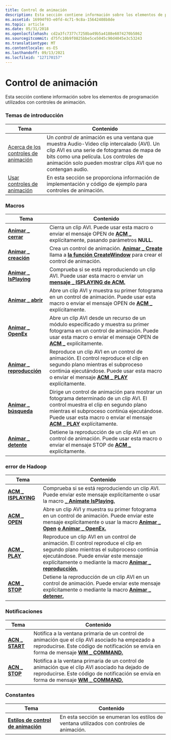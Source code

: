 ```yaml
---
title: Control de animación
description: Esta sección contiene información sobre los elementos de programación utilizados con controles de animación.
ms.assetid: 16994f93-e0fd-4c71-9c8a-15642408b8de
ms.topic: article
ms.date: 05/31/2018
ms.openlocfilehash: cd2a3fc7377c7258ba49b5a4188e6074270b5862
ms.sourcegitcommit: d75fc10b9f0825bbe5ce5045c90d4045e3c53243
ms.translationtype: MT
ms.contentlocale: es-ES
ms.lasthandoff: 09/13/2021
ms.locfileid: "127170157"
---
```

# <a name="animation-control"></a>Control de animación

Esta sección contiene información sobre los elementos de programación utilizados con controles de animación.

### <a name="overviews"></a>Temas de introducción



| Tema                                                      | Contenido                                                                                                                                                                                                                           |
|------------------------------------------------------------|------------------------------------------------------------------------------------------------------------------------------------------------------------------------------------------------------------------------------------|
| [Acerca de los controles de animación](animation-control-overview.md) | Un *control de* animación es una ventana que muestra Audio-Video clip intercalado (AVI). Un clip AVI es una serie de fotogramas de mapa de bits como una película. Los controles de animación solo pueden mostrar clips AVI que no contengan audio.<br/> |
| [Usar controles de animación](using-animation-control.md)    | En esta sección se proporciona información de implementación y código de ejemplo para controles de animación.<br/>                                                                                                                                      |



 

### <a name="macros"></a>Macros



| Tema                                           | Contenido                                                                                                                                                                                                                                                          |
|-------------------------------------------------|-------------------------------------------------------------------------------------------------------------------------------------------------------------------------------------------------------------------------------------------------------------------|
| [**Animar \_ cerrar**](/windows/desktop/api/Commctrl/nf-commctrl-animate_close)         | Cierra un clip AVI. Puede usar esta macro o enviar el mensaje OPEN de [**ACM \_**](acm-open.md) explícitamente, pasando parámetros **NULL.** <br/>                                                                                                              |
| [**Animar \_ creación**](/windows/desktop/api/Commctrl/nf-commctrl-animate_create)       | Crea un control de animación. [**Animar \_ Create**](/windows/desktop/api/Commctrl/nf-commctrl-animate_create) llama a [**la función CreateWindow**](/windows/desktop/api/winuser/nf-winuser-createwindowa) para crear el control de animación. <br/>                                                                                   |
| [**Animar \_ IsPlaying**](/windows/desktop/api/Commctrl/nf-commctrl-animate_isplaying) | Comprueba si se está reproduciendo un clip AVI. Puede usar esta macro o enviar un [**mensaje \_ ISPLAYING de ACM.**](acm-isplaying.md)<br/>                                                                                                                            |
| [**Animar \_ abrir**](/windows/desktop/api/Commctrl/nf-commctrl-animate_open)           | Abre un clip AVI y muestra su primer fotograma en un control de animación. Puede usar esta macro o enviar el mensaje OPEN de [**ACM \_**](acm-open.md) explícitamente. <br/>                                                                                          |
| [**Animar \_ OpenEx**](/windows/desktop/api/Commctrl/nf-commctrl-animate_openex)       | Abre un clip AVI desde un recurso de un módulo especificado y muestra su primer fotograma en un control de animación. Puede usar esta macro o enviar el mensaje OPEN de [**ACM \_**](acm-open.md) explícitamente. <br/>                                                    |
| [**Animar \_ reproducción**](/windows/desktop/api/Commctrl/nf-commctrl-animate_play)           | Reproduce un clip AVI en un control de animación. El control reproduce el clip en segundo plano mientras el subproceso continúa ejecutándose. Puede usar esta macro o enviar el mensaje [**ACM \_ PLAY**](acm-play.md) explícitamente. <br/>                                    |
| [**Animar \_ búsqueda**](/windows/desktop/api/Commctrl/nf-commctrl-animate_seek)           | Dirige un control de animación para mostrar un fotograma determinado de un clip AVI. El control muestra el clip en segundo plano mientras el subproceso continúa ejecutándose. Puede usar esta macro o enviar el mensaje [**ACM \_ PLAY**](acm-play.md) explícitamente. <br/> |
| [**Animar \_ detente**](/windows/desktop/api/Commctrl/nf-commctrl-animate_stop)           | Detiene la reproducción de un clip AVI en un control de animación. Puede usar esta macro o enviar el mensaje STOP de [**ACM \_**](acm-stop.md) explícitamente. <br/>                                                                                                               |



 

### <a name="messages"></a>error de Hadoop



| Tema                                   | Contenido                                                                                                                                                                                                                                   |
|-----------------------------------------|--------------------------------------------------------------------------------------------------------------------------------------------------------------------------------------------------------------------------------------------|
| [**ACM \_ ISPLAYING**](acm-isplaying.md) | Comprueba si se está reproduciendo un clip AVI. Puede enviar este mensaje explícitamente o usar la macro [**\_ Animate IsPlaying.**](/windows/desktop/api/Commctrl/nf-commctrl-animate_isplaying)<br/>                                                                                   |
| [**ACM \_ OPEN**](acm-open.md)           | Abre un clip AVI y muestra su primer fotograma en un control de animación. Puede enviar este mensaje explícitamente o usar la macro [**Animar \_ Open**](/windows/desktop/api/Commctrl/nf-commctrl-animate_open) [**o Animar \_ OpenEx.**](/windows/desktop/api/Commctrl/nf-commctrl-animate_openex) <br/>              |
| [**ACM \_ PLAY**](acm-play.md)           | Reproduce un clip AVI en un control de animación. El control reproduce el clip en segundo plano mientras el subproceso continúa ejecutándose. Puede enviar este mensaje explícitamente o mediante la macro [**Animar \_ reproducción.**](/windows/desktop/api/Commctrl/nf-commctrl-animate_play)<br/> |
| [**ACM \_ STOP**](acm-stop.md)           | Detiene la reproducción de un clip AVI en un control de animación. Puede enviar este mensaje explícitamente o mediante la macro [**Animar \_ detener.**](/windows/desktop/api/Commctrl/nf-commctrl-animate_stop)<br/>                                                                            |



 

### <a name="notifications"></a>Notificaciones



| Tema                           | Contenido                                                                                                                                                                                                       |
|---------------------------------|----------------------------------------------------------------------------------------------------------------------------------------------------------------------------------------------------------------|
| [**ACN \_ START**](acn-start.md) | Notifica a la ventana primaria de un control de animación que el clip AVI asociado ha empezado a reproducirse. Este código de notificación se envía en forma de mensaje [**WM \_ COMMAND.**](/windows/desktop/menurc/wm-command) <br/>      |
| [**ACN \_ STOP**](acn-stop.md)   | Notifica a la ventana primaria de un control de animación que el clip AVI asociado ha dejado de reproducirse. Este código de notificación se envía en forma de mensaje [**WM \_ COMMAND.**](/windows/desktop/menurc/wm-command) <br/> |



 

### <a name="constants"></a>Constantes



| Tema                                                        | Contenido                                                                      |
|--------------------------------------------------------------|-------------------------------------------------------------------------------|
| [**Estilos de control de animación**](animation-control-styles.md) | En esta sección se enumeran los estilos de ventana utilizados con controles de animación.<br/> |



 

 

